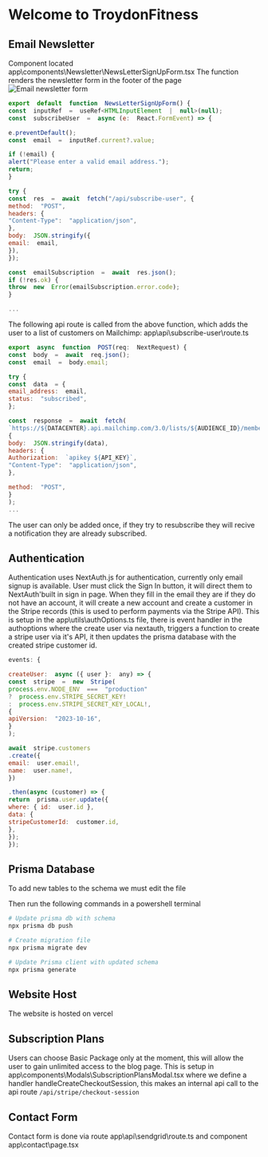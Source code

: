 # Welcome to TroydonFitness

## Email Newsletter

Component located
app\components\Newsletter\NewsLetterSignUpForm.tsx
The function renders the newsletter form in the footer of the page
![Email newsletter form](/readme/email-newsletter.png)

```JavaScript
export  default  function  NewsLetterSignUpForm() {
const  inputRef  =  useRef<HTMLInputElement  |  null>(null);
const  subscribeUser  =  async (e:  React.FormEvent) => {

e.preventDefault();
const  email  =  inputRef.current?.value;

if (!email) {
alert("Please enter a valid email address.");
return;
}

try {
const  res  =  await  fetch("/api/subscribe-user", {
method:  "POST",
headers: {
"Content-Type":  "application/json",
},
body:  JSON.stringify({
email:  email,
}),
});

const  emailSubscription  =  await  res.json();
if (!res.ok) {
throw  new  Error(emailSubscription.error.code);
}

...

```

The following api route is called from the above function, which adds the user to a list of customers on Mailchimp:
app\api\subscribe-user\route.ts

```JavaScript
export  async  function  POST(req:  NextRequest) {
const  body  =  await  req.json();
const  email  =  body.email;

try {
const  data  = {
email_address:  email,
status:  "subscribed",
};

const  response  =  await  fetch(
`https://${DATACENTER}.api.mailchimp.com/3.0/lists/${AUDIENCE_ID}/members`,
{
body:  JSON.stringify(data),
headers: {
Authorization:  `apikey ${API_KEY}`,
"Content-Type":  "application/json",
},

method:  "POST",
}
);
...

```

The user can only be added once, if they try to resubscribe they will recive a notification they are already subscribed.

## Authentication

Authentication uses NextAuth.js for authentication, currently only email signup is available. User must click the Sign In button, it will direct them to NextAuth'built in sign in page. When they fill in the email they are
if they do not have an account, it will create a new account and create a customer in the Stripe records (this is used to perform payments via the Stripe API).
This is setup in the app\utils\authOptions.ts file, there is event handler in the authoptions where the create user via nextauth, triggers a function to create a stripe user via it's API, it then updates the prisma database with the created stripe customer id.

```JavaScript
events: {

createUser:  async ({ user }:  any) => {
const  stripe  =  new  Stripe(
process.env.NODE_ENV  ===  "production"
?  process.env.STRIPE_SECRET_KEY!
:  process.env.STRIPE_SECRET_KEY_LOCAL!,
{
apiVersion:  "2023-10-16",
}
);

await  stripe.customers
.create({
email:  user.email!,
name:  user.name!,
})

.then(async (customer) => {
return  prisma.user.update({
where: { id:  user.id },
data: {
stripeCustomerId:  customer.id,
},
});
});
```

## Prisma Database

To add new tables to the schema we must edit the file

Then run the following commands in a powershell terminal

```Powershell
# Update prisma db with schema
npx prisma db push

# Create migration file
npx prisma migrate dev

# Update Prisma client with updated schema
npx prisma generate

```

## Website Host

The website is hosted on vercel

## Subscription Plans

Users can choose Basic Package only at the moment, this will allow the user to gain unlimited access to the blog page. This is setup in app\components\Modals\SubscriptionPlansModal.tsx where we define a handler handleCreateCheckoutSession, this makes an internal api call to the api route `/api/stripe/checkout-session`

## Contact Form

Contact form is done via route app\api\sendgrid\route.ts and component app\contact\page.tsx

